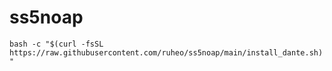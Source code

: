 # ss5noap

```bash -c "$(curl -fsSL https://raw.githubusercontent.com/ruheo/ss5noap/main/install_dante.sh)"```
